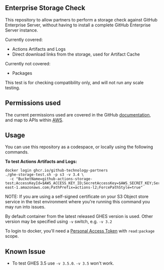 ## Enterprise Storage Check

This repository to allow partners to perform a storage check against GitHub Enterprise Server, without having to install a complete GitHub Enterprise Server instance.

Currently covered:
- Actions Artifacts and Logs
- Direct download links from the storage, used for Artifact Cache

Currently not covered:
- Packages

This test is for checking compatibility only, and will not run any scale testing.

## Permissions used

The current permissions used are covered in the GitHub [documentation](https://docs.github.com/en/enterprise-server/admin/github-actions/enabling-github-actions-for-github-enterprise-server/enabling-github-actions-with-amazon-s3-storage), and map to APIs within [AWS](https://docs.aws.amazon.com/s3/index.html). 

## Usage

You can use this repository as a codespace, or locally using the following commands.

**To test Actions Artifacts and Logs:**

```
docker login ghcr.io/github-technology-partners
./ghe-storage-test.sh -p s3 -v 3.4 \
  -c "BucketName=github-actions-storage-test;AccessKeyId=$AWS_ACCESS_KEY_ID;SecretAccessKey=$AWS_SECRET_KEY;ServiceUrl=https://s3.us-east-1.amazonaws.com;PathPrefix=actions-l2;ForcePathStyle=true"
```
NOTE: If you are using a self-signed certificate on your S3 Object store service in the test environment where you're running this command you may run into issues.

By default container from the latest released GHES version is used. Other version may be specified using `-v` switch, e.g. `-v 3.2` 

To login to docker, you'll need a [Personal Access Token](https://docs.github.com/en/packages/working-with-a-github-packages-registry/working-with-the-container-registry#authenticating-to-the-container-registry) with `read:package` scope.

## Known Issue
* To test GHES 3.5 use `-v 3.5.0`. `-v 3.5` won't work.
